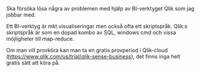 Ska försöka lösa några av problemen med hjälp av BI-verktyget Qlik som jag jobbar med.

Ett BI-verktyg är mkt visualiseringar men också ofta ett skriptspråk. Qlik:s skriptspråk är som en dopad kombo av SQL, windows cmd och vissa möjligheter till map-reduce.

Om man vill provköra kan man ta en gratis provperiod i Qlik-cloud (https://www.qlik.com/us/trial/qlik-sense-business), det finns inga helt gratis sätt att köra på.